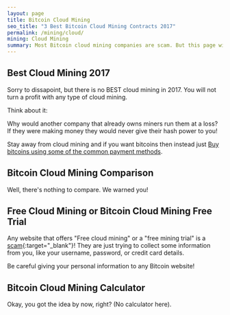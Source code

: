 ```yaml
---
layout: page
title: Bitcoin Cloud Mining
seo_title: "3 Best Bitcoin Cloud Mining Contracts 2017"
permalink: /mining/cloud/
mining: Cloud Mining
summary: Most Bitcoin cloud mining companies are scam. But this page will show you the ones you can trust. 
---
```


## Best Cloud Mining 2017

Sorry to dissapoint, but there is no BEST cloud mining in 2017. You will not turn a profit with any type of cloud mining. 

Think about it: 

Why would another company that already owns miners run them at a loss? If they were making money they would never give their hash power to you! 

Stay away from cloud mining and if you want bitcoins then instead just [Buy bitcoins using some of the common payment methods](/buy-bitcoin/).

## Bitcoin Cloud Mining Comparison

Well, there's nothing to compare. We warned you! 

## Free Cloud Mining or Bitcoin Cloud Mining Free Trial

Any website that offers "Free cloud mining" or a "free mining trial" is a [scam](https://www.cryptocompare.com/mining/guides/how-to-identify-a-bitcoin-or-ethereum-cloud-mining-scam/){:target="_blank"}! They are just trying to collect some information from you, like your username, password, or credit card details. 

Be careful giving your personal information to any Bitcoin website! 

## Bitcoin Cloud Mining Calculator

Okay, you got the idea by now, right? (No calculator here). 